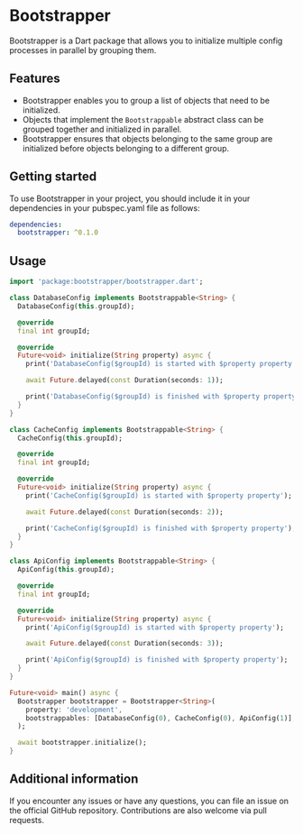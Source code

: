# Bootstrapper

Bootstrapper is a Dart package that allows you to initialize multiple config processes in parallel by grouping them.

## Features

- Bootstrapper enables you to group a list of objects that need to be initialized.
- Objects that implement the `Bootstrappable` abstract class can be grouped together and initialized in parallel.
- Bootstrapper ensures that objects belonging to the same group are initialized before objects belonging to a different group.

## Getting started

To use Bootstrapper in your project, you should include it in your dependencies in your pubspec.yaml file as follows:

```yaml
dependencies:
  bootstrapper: ^0.1.0
```

## Usage

```dart
import 'package:bootstrapper/bootstrapper.dart';

class DatabaseConfig implements Bootstrappable<String> {
  DatabaseConfig(this.groupId);

  @override
  final int groupId;

  @override
  Future<void> initialize(String property) async {
    print('DatabaseConfig($groupId) is started with $property property');

    await Future.delayed(const Duration(seconds: 1));

    print('DatabaseConfig($groupId) is finished with $property property');
  }
}

class CacheConfig implements Bootstrappable<String> {
  CacheConfig(this.groupId);

  @override
  final int groupId;

  @override
  Future<void> initialize(String property) async {
    print('CacheConfig($groupId) is started with $property property');

    await Future.delayed(const Duration(seconds: 2));

    print('CacheConfig($groupId) is finished with $property property');
  }
}

class ApiConfig implements Bootstrappable<String> {
  ApiConfig(this.groupId);

  @override
  final int groupId;

  @override
  Future<void> initialize(String property) async {
    print('ApiConfig($groupId) is started with $property property');

    await Future.delayed(const Duration(seconds: 3));

    print('ApiConfig($groupId) is finished with $property property');
  }
}

Future<void> main() async {
  Bootstrapper bootstrapper = Bootstrapper<String>(
    property: 'development',
    bootstrappables: [DatabaseConfig(0), CacheConfig(0), ApiConfig(1)],
  );

  await bootstrapper.initialize();
}
```

## Additional information

If you encounter any issues or have any questions, you can file an issue on the official GitHub repository. Contributions are also welcome via pull requests.